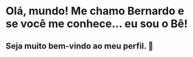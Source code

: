 # Olá, mundo! Me chamo Bernardo e se você me conhece... eu sou o Bê!
## Seja muito bem-vindo ao meu perfil. 👾

<!-- Sobre mim:
**Me interessei por programação durante a adolescência, enquanto cursava Mecatrônica. Durante o curso, fui apresentado ao universo da Programação Industrial (Arduino e AutoCAD). Desde então, estou alimentando o interesse por essa área. Sou um entusiasta da tecnologia e um estudante dedicado de Análise e Desenvolvimento de Sistemas, atualmente no 2° semestre. Pelo meu perfil no GitHub, você pode acompanhar meu desejo de compreender a fundo o mundo digital e meu crescimento em diversas linguagens de programação.

## Estou aprendendo 👇
<i'm loading="lazy" scr="https://cdn.jsdelivr.net/gh/devicons/devicon@latest/devicon.min.css" width="40" height="40"/>
<i'm loading="lazy" scr="https://cdn.jsdelivr.net/gh/devicons/devicon@latest/devicon.min.css" width="40" height="40"/>

## Contatos:


